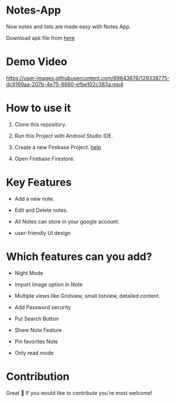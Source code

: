 # Notes-App


Now notes and lists are made easy with Notes App.

Download apk file from [here](https://drive.google.com/file/d/1TkgIO0JIbTvXW9N29XdnKhJrASss9b7N/view?usp=sharing)

# Demo Video


https://user-images.githubusercontent.com/69643676/129338775-dc9169aa-207b-4e75-8690-efbe102c383a.mp4



# How to use it

1. Clone this repository.

2. Run this Project with Android Studio IDE.

3. Create a new Firebase Project. [help](https://firebase.google.com/docs/android/setup)

4. Open Firebase Firestore.


# Key Features

* Add a new note.

* Edit and Delete notes.

* All Notes can store in your google account.

* user-friendly UI design


# Which features can you add?

* Night Mode

* Import Image option in Note

* Multiple views like Gridview, small listview, detailed content.

* Add Password security

* Put Search Button

* Share Note Feature

* Pin favorites Note

* Only read mode


# Contribution

Great 🤩 If you would like to contribute you're most welcome!

